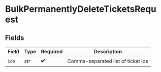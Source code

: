 # BulkPermanentlyDeleteTicketsRequest


## Fields

| Field                              | Type                               | Required                           | Description                        |
| ---------------------------------- | ---------------------------------- | ---------------------------------- | ---------------------------------- |
| `ids`                              | *str*                              | :heavy_check_mark:                 | Comma-separated list of ticket ids |